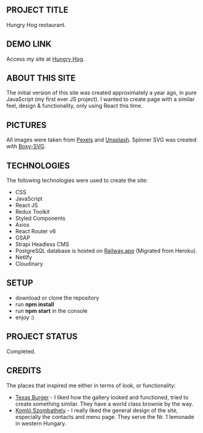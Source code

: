 ## PROJECT TITLE

Hungry Hog restaurant.

## DEMO LINK

Access my site at [Hungry Hog](https://hungryhog.netlify.app).

## ABOUT THIS SITE

The initial version of this site was created approximately a year ago, in pure JavaScript (my first ever JS project). I wanted to create page with a similar feel, design & functionality, only using React this time.

## PICTURES

All images were taken from [Pexels](https://www.pexels.com) and [Unsplash](https://unsplash.com). Spinner SVG was created with [Boxy-SVG](https://boxy-svg.com).

## TECHNOLOGIES

The following technologies were used to create the site:

- CSS
- JavaScript
- React JS
- Redux Toolkit
- Styled Components
- Axios
- React Router v6
- GSAP
- Strapi Headless CMS
- PostgreSQL database is hosted on [Railway.app](https://railway.app) (Migrated from Heroku).
- Netlify
- Cloudinary

## SETUP

- download or clone the repository
- run **npm install**
- run **npm start** in the console
- enjoy :)

## PROJECT STATUS

Completed.

## CREDITS

The places that inspired me either in terms of look, or functionality:

- [Texas Burger](http://www.texasburger.hu) - I liked how the gallery looked and functioned, tried to create something similar. They have a world class brownie by the way.
- [Komló Szombathely](https://komloszombathely.hu) - I really liked the general design of the site, especially the contacts and menu page. They serve the Nr. 1 lemonade in western Hungary.
